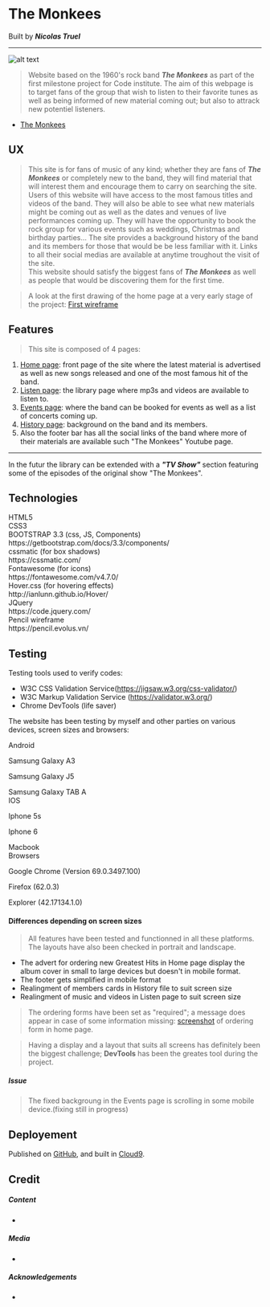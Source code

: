 # The Monkees
Built by **_Nicolas Truel_**
___
![alt text](https://cdn.cnn.com/cnnnext/dam/assets/120301020107-the-monkees-davy-jones-dead-at-66-01-horizontal-large-gallery.jpg)
> Website based on the 1960's rock band **_The Monkees_** as part of the first 
milestone project for Code institute.
The aim of this webpage is to target fans of the group that wish to listen to 
their favorite tunes as well as being informed of new material coming out; but 
also to attrack new potentiel listeners. 

* [The Monkees](https://the-monkees-nicktruel.c9users.io/index.html)

## UX
> This site is for fans of music of any kind; whether they are fans of **_The Monkees_** 
or completely new to the band, they will find
material that will interest them and encourage them to carry on searching the site.
<br>Users of this website will have access to the most famous titles and videos of the 
band. They 
will also be able to see what new materials might be coming out as well as the dates 
and venues of live performances
coming up.
They will have the opportunity to book the rock group for various events 
such as weddings, Christmas and birthday parties...
The site provides a background history of the band and its members for those 
that would be be less familiar with it.
Links to all their social medias are available at anytime troughout the visit of 
the site.<br>This website should satisfy the biggest fans of **_The Monkees_** as well as people that 
would be discovering them for the first time.

> A look at the first drawing of the home page at a very early stage of the project:
[First wireframe](/images/first-wireframe.png)

## Features
> This site is composed of 4 pages:
1. [Home page](https://the-monkees-nicktruel.c9users.io/index.html): front page of the site 
where the latest material is advertised as well as new songs released and one of the most 
famous hit of the band.
2. [Listen page](https://the-monkees-nicktruel.c9users.io/listen.html): the library page 
where mp3s and videos are available to listen to.
3. [Events page](https://the-monkees-nicktruel.c9users.io/events.html): where the band can be 
booked for events as well as a list of concerts coming up.
4. [History page](https://the-monkees-nicktruel.c9users.io/history.html): background on the 
band and its members.
5. Also the footer bar has all the social links of the band where more of their materials are 
available such "The Monkees" Youtube page.
___
In the futur the library can be extended with a ___"TV Show"___ section featuring some of the 
episodes of the original show "The Monkees".

## Technologies
<dl>
 <dt>HTML5</dt>
 
 <dt>CSS3</dt>
 
 <dt>BOOTSTRAP 3.3 (css, JS, Components)</dt>https://getbootstrap.com/docs/3.3/components/
 
 <dt>cssmatic (for box shadows)</dt>https://cssmatic.com/
 
 <dt>Fontawesome (for icons)</dt>https://fontawesome.com/v4.7.0/
 
 <dt>Hover.css (for hovering effects)</dt>http://ianlunn.github.io/Hover/
 
 <dt>JQuery</dt>https://code.jquery.com/
 
 <dt>Pencil wireframe</dt>https://pencil.evolus.vn/
</dl>

## Testing
Testing tools used to verify codes:
* W3C CSS Validation Service(https://jigsaw.w3.org/css-validator/)
* W3C Markup Validation Service (https://validator.w3.org/)
* Chrome DevTools (life saver)

The website has been testing by myself and other parties on various devices, screen sizes and browsers:
<dl>
 <dt>Android</dt>
 <dl>Samsung Galaxy A3
 <dl>Samsung Galaxy J5
 <dl>Samsung Galaxy TAB A
 <dt>IOS</dt>
 <dl>Iphone 5s
 <dl>Iphone 6
 <dl>Macbook
 <dt>Browsers</dt>
 <dl>Google Chrome (Version 69.0.3497.100)
 <dl>Firefox (62.0.3)
 <dl>Explorer (42.17134.1.0)
</dl>

#### Differences depending on screen sizes
> All features have been tested and functionned in all these platforms. 
The layouts have also been checked in portrait and landscape.
* The advert for ordering new Greatest Hits in Home page display the album cover 
in small to large devices but doesn't in mobile format.
* The footer gets simplified in mobile format
* Realingment of members cards in History file to suit screen size
* Realingment of music and videos in Listen page to suit screen size


> The ordering forms have been set as "required"; a message does appear in case of some information missing: 
[screenshot](/images/form-incomplete.png) of ordering form in home page.

> Having a display and a layout that suits all screens has definitely been the 
biggest challenge; __DevTools__ has been the greates tool during the project.

##### Issue
> The fixed backgroung in the Events page is scrolling in some mobile device.(fixing still in progress)

## Deployement
Published on [GitHub](https://github.com/nicktruel/the-monkees), and built in [Cloud9](https://c9.io/nicktruel).

## Credit
##### Content
*
##### Media
*
##### Acknowledgements
*